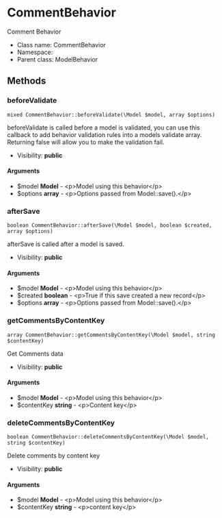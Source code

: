 CommentBehavior
===============

Comment Behavior




* Class name: CommentBehavior
* Namespace: 
* Parent class: ModelBehavior







Methods
-------


### beforeValidate

    mixed CommentBehavior::beforeValidate(\Model $model, array $options)

beforeValidate is called before a model is validated, you can use this callback to
add behavior validation rules into a models validate array. Returning false
will allow you to make the validation fail.



* Visibility: **public**


#### Arguments
* $model **Model** - &lt;p&gt;Model using this behavior&lt;/p&gt;
* $options **array** - &lt;p&gt;Options passed from Model::save().&lt;/p&gt;



### afterSave

    boolean CommentBehavior::afterSave(\Model $model, boolean $created, array $options)

afterSave is called after a model is saved.



* Visibility: **public**


#### Arguments
* $model **Model** - &lt;p&gt;Model using this behavior&lt;/p&gt;
* $created **boolean** - &lt;p&gt;True if this save created a new record&lt;/p&gt;
* $options **array** - &lt;p&gt;Options passed from Model::save().&lt;/p&gt;



### getCommentsByContentKey

    array CommentBehavior::getCommentsByContentKey(\Model $model, string $contentKey)

Get Comments data



* Visibility: **public**


#### Arguments
* $model **Model** - &lt;p&gt;Model using this behavior&lt;/p&gt;
* $contentKey **string** - &lt;p&gt;Content key&lt;/p&gt;



### deleteCommentsByContentKey

    boolean CommentBehavior::deleteCommentsByContentKey(\Model $model, string $contentKey)

Delete comments by content key



* Visibility: **public**


#### Arguments
* $model **Model** - &lt;p&gt;Model using this behavior&lt;/p&gt;
* $contentKey **string** - &lt;p&gt;content key&lt;/p&gt;


